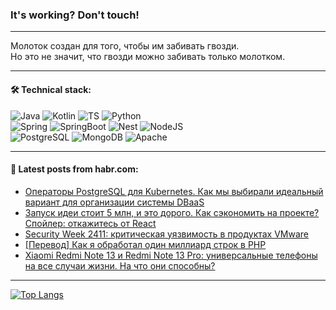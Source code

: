 ### It's working? Don't touch!

---
Молоток создан для того, чтобы им забивать гвозди. <br>
Но это не значит, что гвозди можно забивать только молотком.

---

#### 🛠️ Technical stack:

![Java](https://img.shields.io/badge/Java-informational?logo=Oracle&style=flat&logoColor=white&color=FF4500)
![Kotlin](https://img.shields.io/badge/Kotlin-informational?logo=Kotlin&style=flat&logoColor=white&color=774D97)
![TS](https://img.shields.io/badge/TypeScript-informational?logo=typeScript&style=flat&logoColor=black&color=017acc)
![Python](https://img.shields.io/badge/Python-informational?logo=Python&style=flat&logoColor=black&color=ffdd54) <br>
![Spring](https://img.shields.io/badge/Spring-informational?logo=Spring&style=flat&logoColor=white&color=6DB33F) 
![SpringBoot](https://img.shields.io/badge/SpringBoot-informational?logo=SpringBoot&style=flat&logoColor=white&color=6DB33F)
![Nest](https://img.shields.io/badge/NestJS-informational?logo=NestJS&style=flat&logoColor=white&color=E0234E) 
![NodeJS](https://img.shields.io/badge/NodeJS-informational?logo=node.js&style=flat&logoColor=white&color=70A760)<br>
![PostgreSQL](https://img.shields.io/badge/PostgreSQL-informational?logo=PostgreSQL&style=flat&logoColor=white&color=DAA520)
![MongoDB](https://img.shields.io/badge/MongoDB-informational?logo=MongoDB&style=flat&logoColor=white&color=870000)
![Apache](https://img.shields.io/badge/Apache-informational?logo=apache&style=flat&logoColor=white&color=f74e28)

___  

#### 💬 Latest posts from habr.com:

<!-- BLOG-POST-LIST:START -->
- [Операторы PostgreSQL для Kubernetes. Как мы выбирали идеальный вариант для организации системы DBaaS](https://habr.com/ru/companies/amvera/articles/799187/?utm_source=habrahabr&utm_medium=rss&utm_campaign=799187)
- [Запуск идеи стоит 5 млн, и это дорого. Как сэкономить на проекте? Спойлер: откажитесь от React](https://habr.com/ru/articles/799481/?utm_source=habrahabr&utm_medium=rss&utm_campaign=799481)
- [Security Week 2411: критическая уязвимость в продуктах VMware](https://habr.com/ru/companies/kaspersky/articles/799357/?utm_source=habrahabr&utm_medium=rss&utm_campaign=799357)
- [[Перевод] Как я обработал один миллиард строк в PHP](https://habr.com/ru/companies/bothub/articles/799469/?utm_source=habrahabr&utm_medium=rss&utm_campaign=799469)
- [Xiaomi Redmi Note 13 и Redmi Note 13 Pro: универсальные телефоны на все случаи жизни. На что они способны?](https://habr.com/ru/companies/ru_mts/articles/799411/?utm_source=habrahabr&utm_medium=rss&utm_campaign=799411)
<!-- BLOG-POST-LIST:END -->

---
[![Top Langs](https://github-readme-stats-git-master-advtsetting-gmailcom.vercel.app/api/top-langs/?username=zloylis&langs_count=10&hide_title=false&title_color=e6edf3&size_weight=0.5&count_weight=0.5&layout=compact&hide_border=true&theme=dracula)](https://github.com/zloylis)
<!--![GitHub stats](https://github-readme-stats-git-master-advtsetting-gmailcom.vercel.app/api?username=zloylis&show_icons=true&hide_border=true&theme=dracula&hide_title=true&include_all_commits=true&count_private=true&hide=contribs&hide_rank=true)-->
